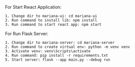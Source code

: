 
For Start Rwact Application:

    1. Change dir to mariana-ui: cd mariana-ui
    2. Run command to install lib: npm install
    3. Run command to start react app: npm start

For Run Flask Server:

    1. Change dir to mariana-server: cd mariana-server
    2. Run command to create virtual env: python -m venv venv
    3. Activate venv: venv\Scripts\activate
    4. Run command: pip install -r requirements.txt
    5. Start server: flask --app main.py --debug run